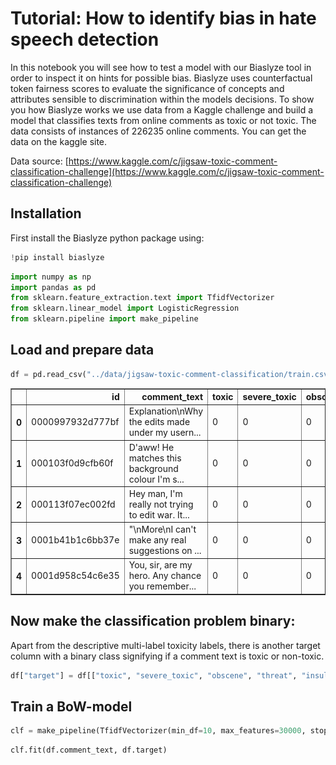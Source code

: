 # Tutorial: How to identify bias in hate speech detection

In this notebook you will see how to test a model with our Biaslyze tool in order to inspect it on hints for possible bias. Biaslyze uses counterfactual token fairness scores to evaluate the significance of concepts and attributes sensible to discrimination within the models decisions. 
To show you how Biaslyze works we use data from a Kaggle challenge and build a model that classifies texts from online comments as toxic or not toxic. 
The data consists of instances of 226235 online comments. You can get the data on the kaggle site.

Data source: [https://www.kaggle.com/c/jigsaw-toxic-comment-classification-challenge](https://www.kaggle.com/c/jigsaw-toxic-comment-classification-challenge)

## Installation
First install the Biaslyze python package using:


```python
!pip install biaslyze
```


```python
import numpy as np
import pandas as pd
from sklearn.feature_extraction.text import TfidfVectorizer
from sklearn.linear_model import LogisticRegression
from sklearn.pipeline import make_pipeline
```

## Load and prepare data


```python
df = pd.read_csv("../data/jigsaw-toxic-comment-classification/train.csv"); df.head()
```




<div>
<style scoped>
    .dataframe tbody tr th:only-of-type {
        vertical-align: middle;
    }

    .dataframe tbody tr th {
        vertical-align: top;
    }

    .dataframe thead th {
        text-align: right;
    }
</style>
<table border="1" class="dataframe">
  <thead>
    <tr style="text-align: right;">
      <th></th>
      <th>id</th>
      <th>comment_text</th>
      <th>toxic</th>
      <th>severe_toxic</th>
      <th>obscene</th>
      <th>threat</th>
      <th>insult</th>
      <th>identity_hate</th>
    </tr>
  </thead>
  <tbody>
    <tr>
      <th>0</th>
      <td>0000997932d777bf</td>
      <td>Explanation\nWhy the edits made under my usern...</td>
      <td>0</td>
      <td>0</td>
      <td>0</td>
      <td>0</td>
      <td>0</td>
      <td>0</td>
    </tr>
    <tr>
      <th>1</th>
      <td>000103f0d9cfb60f</td>
      <td>D'aww! He matches this background colour I'm s...</td>
      <td>0</td>
      <td>0</td>
      <td>0</td>
      <td>0</td>
      <td>0</td>
      <td>0</td>
    </tr>
    <tr>
      <th>2</th>
      <td>000113f07ec002fd</td>
      <td>Hey man, I'm really not trying to edit war. It...</td>
      <td>0</td>
      <td>0</td>
      <td>0</td>
      <td>0</td>
      <td>0</td>
      <td>0</td>
    </tr>
    <tr>
      <th>3</th>
      <td>0001b41b1c6bb37e</td>
      <td>"\nMore\nI can't make any real suggestions on ...</td>
      <td>0</td>
      <td>0</td>
      <td>0</td>
      <td>0</td>
      <td>0</td>
      <td>0</td>
    </tr>
    <tr>
      <th>4</th>
      <td>0001d958c54c6e35</td>
      <td>You, sir, are my hero. Any chance you remember...</td>
      <td>0</td>
      <td>0</td>
      <td>0</td>
      <td>0</td>
      <td>0</td>
      <td>0</td>
    </tr>
  </tbody>
</table>
</div>



## Now make the classification problem binary: 
Apart from the descriptive multi-label toxicity labels, there is another target column with a binary class signifying if a comment text is toxic or non-toxic.


```python
df["target"] = df[["toxic", "severe_toxic", "obscene", "threat", "insult", "identity_hate"]].sum(axis=1) > 0
```

## Train a BoW-model


```python
clf = make_pipeline(TfidfVectorizer(min_df=10, max_features=30000, stop_words="english"), LogisticRegression(C=10))
```


```python
clf.fit(df.comment_text, df.target)
```


<style>#sk-container-id-1 {color: black;background-color: white;}#sk-container-id-1 pre{padding: 0;}#sk-container-id-1 div.sk-toggleable {background-color: white;}#sk-container-id-1 label.sk-toggleable__label {cursor: pointer;display: block;width: 100%;margin-bottom: 0;padding: 0.3em;box-sizing: border-box;text-align: center;}#sk-container-id-1 label.sk-toggleable__label-arrow:before {content: "▸";float: left;margin-right: 0.25em;color: #696969;}#sk-container-id-1 label.sk-toggleable__label-arrow:hover:before {color: black;}#sk-container-id-1 div.sk-estimator:hover label.sk-toggleable__label-arrow:before {color: black;}#sk-container-id-1 div.sk-toggleable__content {max-height: 0;max-width: 0;overflow: hidden;text-align: left;background-color: #f0f8ff;}#sk-container-id-1 div.sk-toggleable__content pre {margin: 0.2em;color: black;border-radius: 0.25em;background-color: #f0f8ff;}#sk-container-id-1 input.sk-toggleable__control:checked~div.sk-toggleable__content {max-height: 200px;max-width: 100%;overflow: auto;}#sk-container-id-1 input.sk-toggleable__control:checked~label.sk-toggleable__label-arrow:before {content: "▾";}#sk-container-id-1 div.sk-estimator input.sk-toggleable__control:checked~label.sk-toggleable__label {background-color: #d4ebff;}#sk-container-id-1 div.sk-label input.sk-toggleable__control:checked~label.sk-toggleable__label {background-color: #d4ebff;}#sk-container-id-1 input.sk-hidden--visually {border: 0;clip: rect(1px 1px 1px 1px);clip: rect(1px, 1px, 1px, 1px);height: 1px;margin: -1px;overflow: hidden;padding: 0;position: absolute;width: 1px;}#sk-container-id-1 div.sk-estimator {font-family: monospace;background-color: #f0f8ff;border: 1px dotted black;border-radius: 0.25em;box-sizing: border-box;margin-bottom: 0.5em;}#sk-container-id-1 div.sk-estimator:hover {background-color: #d4ebff;}#sk-container-id-1 div.sk-parallel-item::after {content: "";width: 100%;border-bottom: 1px solid gray;flex-grow: 1;}#sk-container-id-1 div.sk-label:hover label.sk-toggleable__label {background-color: #d4ebff;}#sk-container-id-1 div.sk-serial::before {content: "";position: absolute;border-left: 1px solid gray;box-sizing: border-box;top: 0;bottom: 0;left: 50%;z-index: 0;}#sk-container-id-1 div.sk-serial {display: flex;flex-direction: column;align-items: center;background-color: white;padding-right: 0.2em;padding-left: 0.2em;position: relative;}#sk-container-id-1 div.sk-item {position: relative;z-index: 1;}#sk-container-id-1 div.sk-parallel {display: flex;align-items: stretch;justify-content: center;background-color: white;position: relative;}#sk-container-id-1 div.sk-item::before, #sk-container-id-1 div.sk-parallel-item::before {content: "";position: absolute;border-left: 1px solid gray;box-sizing: border-box;top: 0;bottom: 0;left: 50%;z-index: -1;}#sk-container-id-1 div.sk-parallel-item {display: flex;flex-direction: column;z-index: 1;position: relative;background-color: white;}#sk-container-id-1 div.sk-parallel-item:first-child::after {align-self: flex-end;width: 50%;}#sk-container-id-1 div.sk-parallel-item:last-child::after {align-self: flex-start;width: 50%;}#sk-container-id-1 div.sk-parallel-item:only-child::after {width: 0;}#sk-container-id-1 div.sk-dashed-wrapped {border: 1px dashed gray;margin: 0 0.4em 0.5em 0.4em;box-sizing: border-box;padding-bottom: 0.4em;background-color: white;}#sk-container-id-1 div.sk-label label {font-family: monospace;font-weight: bold;display: inline-block;line-height: 1.2em;}#sk-container-id-1 div.sk-label-container {text-align: center;}#sk-container-id-1 div.sk-container {/* jupyter's `normalize.less` sets `[hidden] { display: none; }` but bootstrap.min.css set `[hidden] { display: none !important; }` so we also need the `!important` here to be able to override the default hidden behavior on the sphinx rendered scikit-learn.org. See: https://github.com/scikit-learn/scikit-learn/issues/21755 */display: inline-block !important;position: relative;}#sk-container-id-1 div.sk-text-repr-fallback {display: none;}</style><div id="sk-container-id-1" class="sk-top-container"><div class="sk-text-repr-fallback"><pre>Pipeline(steps=[(&#x27;tfidfvectorizer&#x27;,
                 TfidfVectorizer(max_features=30000, min_df=10,
                                 stop_words=&#x27;english&#x27;)),
                (&#x27;logisticregression&#x27;, LogisticRegression(C=10))])</pre><b>In a Jupyter environment, please rerun this cell to show the HTML representation or trust the notebook. <br />On GitHub, the HTML representation is unable to render, please try loading this page with nbviewer.org.</b></div><div class="sk-container" hidden><div class="sk-item sk-dashed-wrapped"><div class="sk-label-container"><div class="sk-label sk-toggleable"><input class="sk-toggleable__control sk-hidden--visually" id="sk-estimator-id-1" type="checkbox" ><label for="sk-estimator-id-1" class="sk-toggleable__label sk-toggleable__label-arrow">Pipeline</label><div class="sk-toggleable__content"><pre>Pipeline(steps=[(&#x27;tfidfvectorizer&#x27;,
                 TfidfVectorizer(max_features=30000, min_df=10,
                                 stop_words=&#x27;english&#x27;)),
                (&#x27;logisticregression&#x27;, LogisticRegression(C=10))])</pre></div></div></div><div class="sk-serial"><div class="sk-item"><div class="sk-estimator sk-toggleable"><input class="sk-toggleable__control sk-hidden--visually" id="sk-estimator-id-2" type="checkbox" ><label for="sk-estimator-id-2" class="sk-toggleable__label sk-toggleable__label-arrow">TfidfVectorizer</label><div class="sk-toggleable__content"><pre>TfidfVectorizer(max_features=30000, min_df=10, stop_words=&#x27;english&#x27;)</pre></div></div></div><div class="sk-item"><div class="sk-estimator sk-toggleable"><input class="sk-toggleable__control sk-hidden--visually" id="sk-estimator-id-3" type="checkbox" ><label for="sk-estimator-id-3" class="sk-toggleable__label sk-toggleable__label-arrow">LogisticRegression</label><div class="sk-toggleable__content"><pre>LogisticRegression(C=10)</pre></div></div></div></div></div></div></div>



## Counterfactual token based bias detection

Now that we have a model to test, lets evaluate it with the Biaslyze tool and test the sensible concepts for possible bias. 
Biaslyze takes keywords representing sensitive concepts and perturbs them with the other keywords from the same concept to evaluate its significance for the models prediction.


```python
from biaslyze.bias_detectors import CounterfactualBiasDetector
```


```python
bias_detector = CounterfactualBiasDetector()
```


```python
counterfactual_detection_results = bias_detector.process(
    texts=df.comment_text.sample(10000, random_state=42),
    labels=df.target.tolist(),
    predict_func=clf.predict_proba,
    concepts_to_consider=["religion", "gender"],
    max_counterfactual_samples=None,
)
```

    2023-05-26 17:12:14.547 | INFO     | biaslyze.concept_detectors:detect:35 - Started keyword-based concept detection on 10000 texts...
    100%|█████████████████████████████████████████████████████████████████████████████████████████████████████████████████████████████████████████████████████████████████████████████| 10000/10000 [00:02<00:00, 4097.15it/s]
    2023-05-26 17:12:16.995 | INFO     | biaslyze.concept_detectors:detect:51 - Done. Found 8997 texts with protected concepts.
    2023-05-26 17:12:16.996 | INFO     | biaslyze.bias_detectors.counterfactual_biasdetector:process:116 - Processing concept religion...
    100%|████████████████████████████████████████████████████████████████████████████████████████████████████████████████████████████████████████████████████████████████████████████████| 8997/8997 [00:58<00:00, 152.90it/s]
    2023-05-26 17:13:15.845 | INFO     | biaslyze.bias_detectors.counterfactual_biasdetector:_extract_counterfactual_concept_samples:219 - Extracted 6118 counterfactual sample texts for concept religion from 233 original texts.
    100%|█████████████████████████████████████████████████████████████████████████████████████████████████████████████████████████████████████████████████████████████████████████████████████| 19/19 [00:02<00:00,  9.17it/s]
    2023-05-26 17:13:18.035 | INFO     | biaslyze.bias_detectors.counterfactual_biasdetector:process:163 - DONE
    2023-05-26 17:13:18.039 | INFO     | biaslyze.bias_detectors.counterfactual_biasdetector:process:116 - Processing concept gender...
    100%|█████████████████████████████████████████████████████████████████████████████████████████████████████████████████████████████████████████████████████████████████████████████████| 8997/8997 [03:02<00:00, 49.23it/s]
    2023-05-26 17:16:20.800 | INFO     | biaslyze.bias_detectors.counterfactual_biasdetector:_extract_counterfactual_concept_samples:219 - Extracted 485109 counterfactual sample texts for concept gender from 3260 original texts.
    100%|█████████████████████████████████████████████████████████████████████████████████████████████████████████████████████████████████████████████████████████████████████████████████████| 81/81 [02:26<00:00,  1.81s/it]
    2023-05-26 17:18:48.999 | INFO     | biaslyze.bias_detectors.counterfactual_biasdetector:process:163 - DONE


### Not every Keyword has an effect. 
You can get a list like below showing you the keywords of a concept that have no effect or are not in the vocabulary of the model. In this case the list refers to "gender". Reviewing the omitted keywords gives you an idea of a concepts scope and the sample composition.


```python
print(counterfactual_detection_results.concept_results[1].omitted_keywords)
```

    ['hers', 'herself', 'grandmothers', 'grandmas', 'sista', 'sistas', 'him', 'his', 'himself', 'daddies', 'grandfathers', 'grandpa', 'grandpas', 'them', 'themselves']


## Lets look at some results

### Counterfactual Score
The first plot below shows you the top $10$ keywords found within the concept "gender" according to the difference resulting from the replacement of counterfactuals with that keyword. 
The counterfactual score is defined as the difference between the predicted probability score for the counterfactual text and the predicted probability score for the original text.

$$   
\text{counterfactual_score} = P(\text{toxic} | \text{counterfactual_text}) - P(\text{toxic} | \text{original_text}).
$$

Therefore the further a samples score is from zero, the greater the change in the model's decision whether a comment is toxic or non-toxic when it is replaced by that keyword. In this case the positive class is "toxic" and the negative class is "non-toxic". As you can see replacing any other gender keyword with the word "mum" makes the samples classification more likely to be "toxic".


```python
counterfactual_detection_results.visualize_counterfactual_scores(concept="gender", top_n=20)
```


    
![png](res_tutorial-toxic-comments/output_19_0.png)
    



```python
counterfactual_detection_results.visualize_counterfactual_scores(concept="religion", top_n=15)
```


    
![png](res_tutorial-toxic-comments/output_20_0.png)
    


### Key-sample replacement score (ksr-score)
This score looks at how the toxicity-probability changes for all samples with a certain keyword (y-axis) when it is replaced by the counterfactuals from its corresponding concept. This gives you a better look at the representation of a certain keyword within the samples. Once again looking at the keyword "mum" we can see that when it is replaced by counterfactuals the model will less likely predict the sample comment to be toxic.
Seeing that many keywords representing females have a strong impact on the models toxicity-prediction we can now ask whether the model might be biased in this way and look into it further, potentially mitigating at some point.



```python
counterfactual_detection_results.visualize_counterfactual_sample_scores(concept="gender", top_n=15)
```


    
![png](res_tutorial-toxic-comments/output_22_0.png)
    



```python
counterfactual_detection_results.visualize_counterfactual_scores(concept="religion", top_n=20)
```


    
![png](res_tutorial-toxic-comments/output_23_0.png)
    


### Looking into the samples
The next plot shows you the samples from concept "gender" with the bubble size representing the ksr-score. The color blue indicates a positive (likely toxic) score for a certain keyword and orange is a negative (less likely to be toxic) score of a keyword compared to the counterfactuals. Use it to review the samples content.


```python
from bokeh.io import show, output_notebook

output_notebook()
```


```python
viz = counterfactual_detection_results.visualize_counterfactual_score_by_sample(concept="gender")

show(viz)
```

    Batches: 100%|██████████████████████████████████████████████████████████████████████████████████████████████████████████████████████████████████████████████████████████████████████████████████████████████████████████████████████████████████| 188/188 [05:45<00:00,  1.84s/it]
    
    
![png](res_tutorial-toxic-comments/output_26_0.png)

